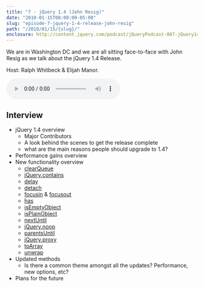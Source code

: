 ```yaml
---
title: "7 - jQuery 1.4 (John Resig)"
date: "2010-01-15T08:00:00-05:00"
slug: "episode-7-jquery-1-4-release-john-resig"
path: "/2010/01/15/{slug}/"
enclosure: http://content.jquery.com/podcast/jQueryPodcast-007-jQuery14.mp3
---
```

We are in Washington DC and we are all sitting face-to-face with John Resig as we talk about the jQuery 1.4 Release.

Host: Ralph Whitbeck &amp; Elijah Manor.

<audio src="http://content.jquery.com/podcast/jQueryPodcast-007-jQuery14.mp3" controls=""></audio>

## Interview

* jQuery 1.4 overview
  * Major Contributors
  * A look behind the scenes to get the release complete
  * what are the main reasons people should upgrade to 1.4?
* Performance gains overview
* New functionality overview
  * [clearQueue](http://api.jquery.com/clearQueue/)
  * [jQuery.contains](http://api.jquery.com/jQuery.contains/)
  * [delay](http://api.jquery.com/delay/)
  * [detach](http://api.jquery.com/detach/)
  * [focusin](http://api.jquery.com/focusin/) & [focusout](http://api.jquery.com/focusout)
  * [has](http://api.jquery.com/has/)
  * [isEmptyObject](http://api.jquery.com/jQuery.isEmptyObject/)
  * [isPlainObject](http://api.jquery.com/jQuery.isPlainObject/)
  * [nextUntil](http://api.jquery.com/nextUntil/)
  * [jQuery.noop](http://api.jquery.com/jQuery.noop/)
  * [parentsUntil](http://api.jquery.com/parentsUntil/)
  * [jQuery.proxy](http://api.jquery.com/jQuery.proxy/)
  * [toArray](http://api.jquery.com/toArray/)
  * [unwrap](http://api.jquery.com/unwrap/)
* Updated methods
  * Is there a common theme amongst all the updates? Performance, new options, etc?
* Plans for the future


